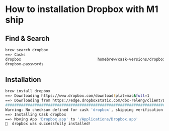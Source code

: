 # How to installation Dropbox with M1 ship

## Find & Search

```bash
brew search dropbox
==> Casks
dropbox                                  homebrew/cask-versions/dropbox-beta
dropbox-passwords
```

## Installation

```bash
brew install dropbox
==> Downloading https://www.dropbox.com/download?plat=mac&full=1
==> Downloading from https://edge.dropboxstatic.com/dbx-releng/client/Dropbox%20
######################################################################## 100.0%
Warning: No checksum defined for cask 'dropbox', skipping verification.
==> Installing Cask dropbox
==> Moving App 'Dropbox.app' to '/Applications/Dropbox.app'
🍺  dropbox was successfully installed!
```
